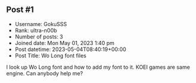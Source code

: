 ## Post #1
- Username: GokuSSS
- Rank: ultra-n00b
- Number of posts: 3
- Joined date: Mon May 01, 2023 1:40 pm
- Post datetime: 2023-05-04T08:40:19+00:00
- Post Title: Wo Long font files

I look up Wo Long font and how to add my font to it. KOEI games are same engine. Can anybody help me?
